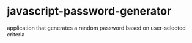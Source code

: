 # javascript-password-generator
application that generates a random password based on user-selected criteria
